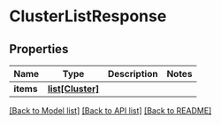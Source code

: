 # ClusterListResponse

## Properties
Name | Type | Description | Notes
------------ | ------------- | ------------- | -------------
**items** | [**list[Cluster]**](Cluster.md) |  | 

[[Back to Model list]](../README.md#documentation-for-models) [[Back to API list]](../README.md#documentation-for-api-endpoints) [[Back to README]](../README.md)


